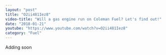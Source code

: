 ```yaml
---
layout: "post"
title: "O2ii481Iez8"
video-title: "Will a gas engine run on Coleman Fuel? Let's find out!"
date: "2018-01-21"
youtube: "https://www.youtube.com/watch?v=O2ii481Iez8"
category: "Fuel"
---
```

<div class="space-y-1"><p class="text-gray-400">Adding soon</p></div>